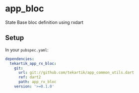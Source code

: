 # app_bloc

State Base bloc definition using rxdart

## Setup

In your `pubspec.yaml`:

```yaml
dependencies:
  tekartik_app_rx_bloc:
    git:
      url: git://github.com/tekartik/app_common_utils.dart
      ref: dart2
      path: app_rx_bloc
    version: '>=0.1.0'
```
